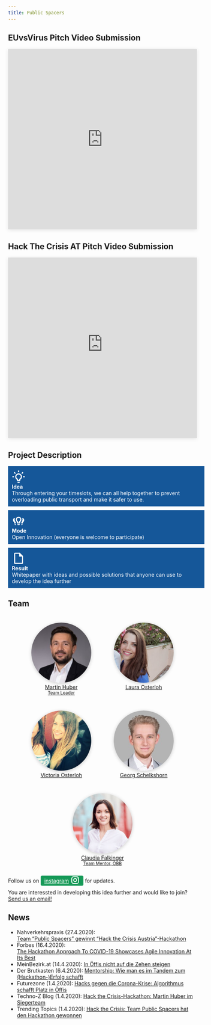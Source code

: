 ```yaml
---
title: Public Spacers
---
```


## EUvsVirus Pitch Video Submission
<div style="text-align: center;">
<iframe style="box-shadow: 0 2px 10px rgba(0,0,0,.1);" width="100%" height="480" src="https://www.youtube.com/embed/jRsN_6vXSKM" frameborder="0" allow="accelerometer; autoplay; encrypted-media; gyroscope; picture-in-picture" allowfullscreen></iframe>
</div>

## Hack The Crisis AT Pitch Video Submission
<div style="text-align: center;">
<iframe style="box-shadow: 0 2px 10px rgba(0,0,0,.1);" width="100%" height="480" src="https://www.youtube-nocookie.com/embed/xD4GMZfHrt0" frameborder="0" allow="accelerometer; autoplay; encrypted-media; gyroscope; picture-in-picture" allowfullscreen></iframe>
</div>

## Project Description
<div class="project-box">
<div>
<svg viewBox="0 0 24 24">
    <path fill="currentColor" d="M20,11H23V13H20V11M1,11H4V13H1V11M13,1V4H11V1H13M4.92,3.5L7.05,5.64L5.63,7.05L3.5,4.93L4.92,3.5M16.95,5.63L19.07,3.5L20.5,4.93L18.37,7.05L16.95,5.63M12,6A6,6 0 0,1 18,12C18,14.22 16.79,16.16 15,17.2V19A1,1 0 0,1 14,20H10A1,1 0 0,1 9,19V17.2C7.21,16.16 6,14.22 6,12A6,6 0 0,1 12,6M14,21V22A1,1 0 0,1 13,23H11A1,1 0 0,1 10,22V21H14M11,18H13V15.87C14.73,15.43 16,13.86 16,12A4,4 0 0,0 12,8A4,4 0 0,0 8,12C8,13.86 9.27,15.43 11,15.87V18Z" />
</svg>
<b>Idea</b><br/>Through entering your timeslots, we can all help together to prevent overloading public transport and make it safer to use.
</div>
<div>
<svg viewBox="0 0 24 24">
    <path fill="currentColor" d="M7 19A2.93 2.93 0 0 0 7.17 20H6A1 1 0 0 1 5 19V18H7M10 19A1 1 0 0 0 11 20H13A1 1 0 0 0 14 19V18H10M4 16A1 1 0 0 0 5 17H7V14.88A6.92 6.92 0 0 1 5 10A6.79 6.79 0 0 1 5.68 7A4 4 0 0 0 4 14.45M17 19A2.93 2.93 0 0 1 16.83 20H18A1 1 0 0 0 19 19V18H17M17 10A5 5 0 0 1 15 14V16A1 1 0 0 1 14 17H10A1 1 0 0 1 9 16V14A5 5 0 1 1 17 10M15 10A3 3 0 1 0 11 12.82V15H13V12.82A3 3 0 0 0 15 10M18.32 7A6.79 6.79 0 0 1 19 10A6.92 6.92 0 0 1 17 14.88V17H19A1 1 0 0 0 20 16V14.45A4 4 0 0 0 18.32 7Z" />
</svg>
<b>Mode</b><br/>Open Innovation (everyone is welcome to participate)
</div>
<div>
<svg viewBox="0 0 24 24">
    <path fill="currentColor" d="M14,2H6A2,2 0 0,0 4,4V20A2,2 0 0,0 6,22H18A2,2 0 0,0 20,20V8L14,2M18,20H6V4H13V9H18V20Z" />
</svg>
<b>Result</b><br/>Whitepaper with ideas and possible solutions that anyone can use to develop the idea further
</div>
</div>

## Team
<div class="team-group">
    <a href="https://www.linkedin.com/in/martin-huber-b940a084/"><img src="/assets/img/martin.jpeg" /><div>Martin Huber<small>Team Leader</small></div></a>
    <a href="https://www.linkedin.com/in/laura-osterloh-73a73190/"><img src="/assets/img/laura.jpeg" /><div>Laura Osterloh</div></a>
    <a href="https://www.linkedin.com/in/victoria-osterloh-4a6ba4150/"><img src="/assets/img/victoria.jpeg" /><div>Victoria Osterloh</div></a>
    <a href="https://www.linkedin.com/in/georg-schelkshorn-632655ba/"><img src="/assets/img/georg.jpeg" /><div>Georg Schelkshorn</div></a>
    <a href="https://www.linkedin.com/in/claudia-falkinger/"><img src="/assets/img/claudia.jpeg" /><div>Claudia Falkinger<small>Team Mentor, ÖBB</small></div></a>
</div>
Follow us on <a href="https://www.instagram.com/public_spacers/" class="instagram-btn">instagram<svg style="width:24px;height:24px" viewBox="0 0 24 24">
    <path fill="currentColor" d="M7.8,2H16.2C19.4,2 22,4.6 22,7.8V16.2A5.8,5.8 0 0,1 16.2,22H7.8C4.6,22 2,19.4 2,16.2V7.8A5.8,5.8 0 0,1 7.8,2M7.6,4A3.6,3.6 0 0,0 4,7.6V16.4C4,18.39 5.61,20 7.6,20H16.4A3.6,3.6 0 0,0 20,16.4V7.6C20,5.61 18.39,4 16.4,4H7.6M17.25,5.5A1.25,1.25 0 0,1 18.5,6.75A1.25,1.25 0 0,1 17.25,8A1.25,1.25 0 0,1 16,6.75A1.25,1.25 0 0,1 17.25,5.5M12,7A5,5 0 0,1 17,12A5,5 0 0,1 12,17A5,5 0 0,1 7,12A5,5 0 0,1 12,7M12,9A3,3 0 0,0 9,12A3,3 0 0,0 12,15A3,3 0 0,0 15,12A3,3 0 0,0 12,9Z" />
</svg></a> for updates.

You are interessted in developing this idea further and would like to join? <a href="mailto:publicspacers@gmail.com">Send us an email!</a>

## News
- Nahverkehrspraxis (27.4.2020):<br/>[Team “Public Spacers” gewinnt “Hack the Crisis Austria”-Hackathon](https://www.nahverkehrspraxis.de/team-public-spacers-gewinnt-hack-the-crisis-austria-hackathon/)
- Forbes (16.4.2020):<br/>[The Hackathon Approach To COVID-19 Showcases Agile Innovation At Its Best](https://www.forbes.com/sites/tomokoyokoi/2020/04/16/the-hackathon-approach-to-covid-19-showcases-agile-innovation-at-its-best/)
- MeinBezirk.at (14.4.2020): [In Öffis nicht auf die Zehen steigen](https://www.meinbezirk.at/pongau/c-wirtschaft/in-oeffis-nicht-auf-die-zehen-steigen_a4019982)
- Der Brutkasten (6.4.2020): [Mentorship: Wie man es im Tandem zum (Hackathon-)Erfolg schafft](https://www.derbrutkasten.com/mentorship-tipps/)
- Futurezone (1.4.2020): [Hacks gegen die Corona-Krise: Algorithmus schafft Platz in Öffis](https://futurezone.at/start-ups/hacks-gegen-die-corona-krise-algorithmus-schafft-platz-in-oeffis/400799729)
- Techno-Z Blog (1.4.2020): [Hack the Crisis-Hackathon: Martin Huber im Siegerteam](https://blog.techno-z.at/hack-the-crisis-hackathon-martin-huber-im-siegerteam/)
- Trending Topics (1.4.2020): [Hack the Crisis: Team Public Spacers hat den Hackathon gewonnen](https://www.trendingtopics.at/hack-the-crisis-oesterreich-gewinner/)

<style>
    .project-box {
        color: #fff;
    }

    .project-box > div {
        width: 100%; /* -20px */
        background-color: #155799;
        padding: 10px;
        margin: 10px 0;
    }

    .project-box > div > svg {
        display: block;
        width: 36px;
        height: 36px;
    }

    .team-group {
        display: flex;
        flex-direction: row;
        justify-content: center;
        flex-wrap: wrap;
    }

    .team-group > a {
        display: block;
        text-align: center;
        padding: 20px 10px;
        width: 200px;
    }

    .team-group img {
        border-radius: 100%;
        width: 160px;
        transition: all .2s ease-in-out;
        box-shadow: 0 2px 10px rgba(0,0,0,.2);
    }

    .team-group > a:hover > img {
        box-shadow: 0 5px 15px rgba(0,0,0,.4);
    }

    .team-group small {
        display: block;
    }

    .instagram-btn,
    .header-btn {
        background: #159957;
        border-radius: 4px;
        padding: 5px 10px;
        color: #fff;
    }


    .instagram-btn:hover,
    .header-btn:hover {
        cursor: pointer;
    }

    .instagram-btn svg {
        position: relative;
        margin-left: 5px;
        top: 5px;
    }

    .header-btn {
        font-size: 1.5em;
        background: #155799;
        padding: 10px 20px;
        margin: 5px;
    }
</style>

